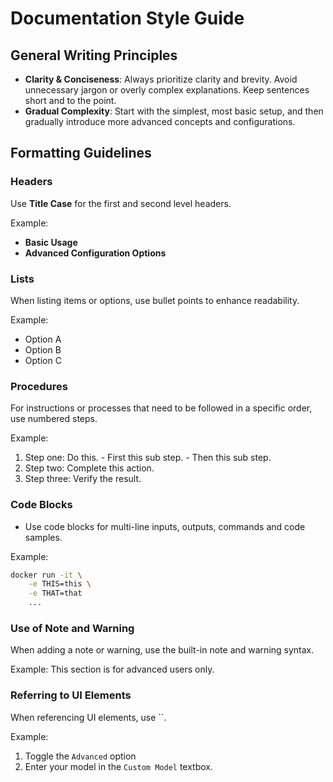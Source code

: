 # Documentation Style Guide

## General Writing Principles

- **Clarity & Conciseness**: Always prioritize clarity and brevity. Avoid unnecessary jargon or overly complex explanations.
Keep sentences short and to the point.
- **Gradual Complexity**: Start with the simplest, most basic setup, and then gradually introduce more advanced
concepts and configurations.

## Formatting Guidelines

### Headers

Use **Title Case** for the first and second level headers.

Example:
  - **Basic Usage**
  - **Advanced Configuration Options**

### Lists

When listing items or options, use bullet points to enhance readability.

Example:
  - Option A
  - Option B
  - Option C

### Procedures

For instructions or processes that need to be followed in a specific order, use numbered steps.

Example:
  1. Step one: Do this.
    - First this sub step.
    - Then this sub step.
  2. Step two: Complete this action.
  3. Step three: Verify the result.

### Code Blocks

* Use code blocks for multi-line inputs, outputs, commands and code samples.

Example:
```bash
docker run -it \
    -e THIS=this \
    -e THAT=that
    ...
```

### Use of Note and Warning

When adding a note or warning, use the built-in note and warning syntax.

Example:
<Note>
This section is for advanced users only.
</Note>

### Referring to UI Elements

When referencing UI elements, use ``.

Example:
1. Toggle the `Advanced` option
2. Enter your model in the `Custom Model` textbox.
